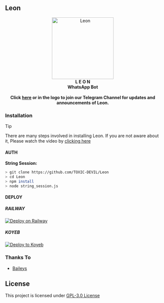 ## Leon
<p align="center">
  <a href="https://telegram.me/leon_wabot" target="_blank">
  <img src="https://i.ibb.co/wNCbpry/20240101-130819.jpg" alt="Leon" width="200" height="200">
  </a>
  <br>
  <strong>L E O N</strong><br>
  <strong>WhatsApp Bot</strong><br><br>
  <strong>Click <a href="https://telegram.me/leon_wabot" target="_blank">here</a> or in the logo to join our Telegram Channel for updates and announcements of Leon.</strong>
</p>

### Installation

> [!TIP]
> There are many steps involved in installing Leon. If you are not aware about it, Please watch the video by [clicking here](https://youtu.be/kNXYOVgPGys)

#### AUTH
**String Session:**
```bash
> git clone https://github.com/TOXIC-DEVIL/Leon
> cd Leon
> npm install
> node string_session.js
```

#### DEPLOY
##### RAILWAY
[![Deploy on Railway](https://railway.app/button.svg)](https://railway.app/template/1zs3t5)
##### KOYEB
[![Deploy to Koyeb](https://www.koyeb.com/static/images/deploy/button.svg)](https://app.koyeb.com/apps/deploy?repository=github.com%2FTOXIC-DEVIL%2FLeon&type=git&branch=master&builder=dockerfile&name=leon&env[ADMINS]=&env[SESSION]=&env[DATABASE_URL]=&env[PLATFORM]=koyeb&env[PREFIX]=!&env[MODE]=private&env[RBG_API_KEY]=
)<br>

### Thanks To
- [Baileys](https://github.com/WhiskeySockets/Baileys)

## License
This project is licensed under [GPL-3.0 License](https://github.com/TOXIC-DEVIL/Leon/blob/master/LICENSE)
